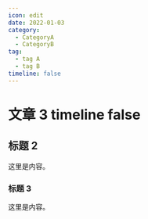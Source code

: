 ```yaml
---
icon: edit
date: 2022-01-03
category:
  - CategoryA
  - CategoryB
tag:
  - tag A
  - tag B
timeline: false
---
```


# 文章 3 timeline false

## 标题 2

这里是内容。

### 标题 3

这里是内容。
